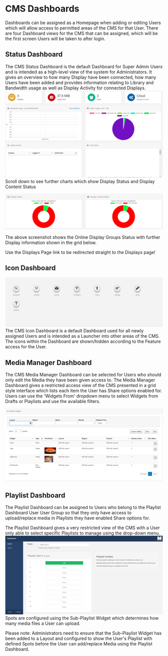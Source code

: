 # CMS Dashboards

Dashboards can be assigned as a Homepage when adding or editing Users which will allow access to permitted areas of the CMS for that User. There are four Dashboard views for the CMS that can be assigned, which will be the first screen Users will be taken to after login.

## Status Dashboard

The CMS Status Dashboard is the default Dashboard for Super Admin Users and is intended as a high-level view of the system for Administrators. It gives an overview to how many Display have been connected, how many Users have been added and provides information relating to Library and Bandwidth usage as well as Display Activity for connected Displays.
![Alt text](cms-statusDashboard.png)
Scroll down to see further charts which show Display Status and Display Content Status

![Alt text](cms-scroll.png)

The above screenshot shows the Online Display Groups Status with further Display information shown in the grid below.

Use the Displays Page link to be redirected straight to the Displays page!

## Icon Dashboard

![Alt text](cms-iconDashboard.png)
The CMS Icon Dashboard is a default Dashboard used for all newly assigned Users and is intended as a Launcher into other areas of the CMS. The icons within the Dashboard are shown/hidden according to the Feature access for the User.

## Media Manager Dashboard

The CMS Media Manager Dashboard can be selected for Users who should only edit the Media they have been given access to. The Media Manager Dashboard gives a restricted access view of the CMS presented in a grid style interface which lists each item the User has Share options enabled for. Users can use the 'Widgets From' dropdown menu to select Widgets from Drafts or Playlists and use the available filters.

![Alt text](cms-mediaMagement.png)

## Playlist Dashboard

The Playlist Dashboard can be assigned to Users who belong to the Playlist Dashboard User User Group so that they only have access to upload/replace media in Playlists they have enabled Share options for.

The Playlist Dashboard gives a very restricted view of the CMS with a User only able to select specific Playlists to manage using the drop-down menu.
![Alt text](cms-palylist.png)
Spots are configured using the Sub-Playlist Widget which determines how many media files a User can upload.

Please note: Administrators need to ensure that the Sub-Playlist Widget has been added to a Layout and configured to show the User's Playlist with defined Spots before the User can add/replace Media using the Playlist Dashboard.
